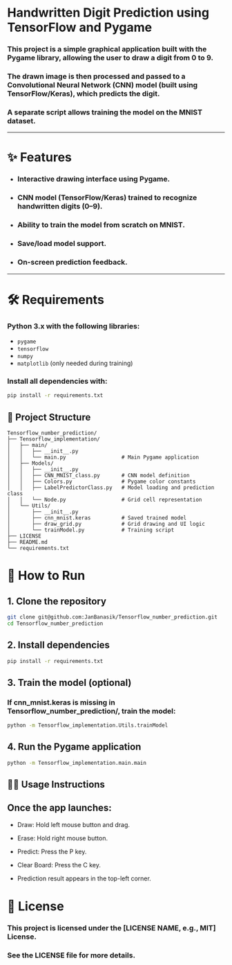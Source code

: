 # Handwritten Digit Prediction using TensorFlow and Pygame

### This project is a simple graphical application built with the Pygame library, allowing the user to draw a digit from 0 to 9.
### The drawn image is then processed and passed to a Convolutional Neural Network (CNN) model (built using TensorFlow/Keras), which predicts the digit. 
### A separate script allows training the model on the MNIST dataset.

---

# ✨ Features

- ### Interactive drawing interface using Pygame.
- ### CNN model (TensorFlow/Keras) trained to recognize handwritten digits (0–9).
- ### Ability to train the model from scratch on MNIST.
- ### Save/load model support.
- ### On-screen prediction feedback.

---

# 🛠 Requirements

### Python 3.x with the following libraries:

- `pygame`
- `tensorflow`
- `numpy`
- `matplotlib` (only needed during training)

### Install all dependencies with:

```bash
pip install -r requirements.txt
```

## 📁 Project Structure
```
Tensorflow_number_prediction/
├── Tensorflow_implementation/
│   ├── main/
│   │   ├── __init__.py
│   │   └── main.py                  # Main Pygame application
│   ├── Models/
│   │   ├── __init__.py
│   │   ├── CNN_MNIST_class.py       # CNN model definition
│   │   ├── Colors.py                # Pygame color constants
│   │   ├── LabelPredictorClass.py   # Model loading and prediction class
│   │   └── Node.py                  # Grid cell representation
│   └── Utils/
│       ├── __init__.py
│       ├── cnn_mnist.keras          # Saved trained model
│       ├── draw_grid.py             # Grid drawing and UI logic
│       └── trainModel.py            # Training script
├── LICENSE
├── README.md
└── requirements.txt

```

# 🚀 How to Run

## 1. Clone the repository
```bash
git clone git@github.com:JanBanasik/Tensorflow_number_prediction.git
cd Tensorflow_number_prediction
```

## 2. Install dependencies
```bash
pip install -r requirements.txt
```

## 3. Train the model (optional)
### If cnn_mnist.keras is missing in Tensorflow_number_prediction/, train the model:

```bash
python -m Tensorflow_implementation.Utils.trainModel
```

## 4. Run the Pygame application
```bash
python -m Tensorflow_implementation.main.main
```

## 🧑‍💻 Usage Instructions
## Once the app launches:

- Draw: Hold left mouse button and drag.

- Erase: Hold right mouse button.

- Predict: Press the P key.

- Clear Board: Press the C key.

- Prediction result appears in the top-left corner.

# 📄 License
### This project is licensed under the [LICENSE NAME, e.g., MIT] License.
### See the LICENSE file for more details.